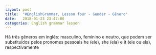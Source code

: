 ```yaml
---
layout: post
title:  "#EnglishGrammar, Lesson four - Gender - Gênero"
date:   2018-01-23 23:47:00
categories: English grammar lesson
---
```


Há três gêneros em inglês: masculino, feminino e neutro, que podem ser substituídos pelos pronomes pessoais he (ele), she (ela) e it (ele ou ela), respectivamente